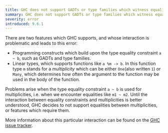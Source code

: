 ```yaml
---
title: GHC does not support GADTs or type families which witness equality of multiplicities
summary: GHC does not support GADTs or type families which witness equality of multiplicities
severity: error
introduced: 9.6.1
---
```


There are two features which GHC supports, and whose interaction is problematic and leads to this error:

- Programming constructs which build upon the type equality constraint `a ~ b`, such as GADTs and type families.
- Linear types, which supports functions like `a %m -> b`. In this function type `m` stands for a *multiplicity* which can be either `One`(also written `1`) or `Many`, which determines how often the argument to the function may be used in the body of the function.

Problems arise when the type equality constraint `a ~ b` is used for multiplicities, i.e. when we encounter equalities like `m1 ~ m2`.
Until the interaction between equality constraints and multiplicities is better understood, GHC decides to not support equalities between multiplicities, or features which require them.

More information about this particular interaction can be found on the [GHC issue tracker](https://gitlab.haskell.org/ghc/ghc/-/issues/19517).
